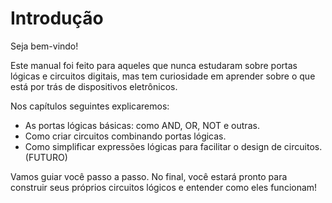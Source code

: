 # Introdução

Seja bem-vindo!

Este manual foi feito para aqueles que nunca estudaram sobre portas lógicas e circuitos digitais, mas tem curiosidade em aprender sobre o que está por trás de dispositivos eletrônicos.

Nos capítulos seguintes explicaremos:
- As portas lógicas básicas: como AND, OR, NOT e outras.
- Como criar circuitos combinando portas lógicas.
- Como simplificar expressões lógicas para facilitar o design de circuitos. (FUTURO)

Vamos guiar você passo a passo. No final, você estará pronto para construir seus próprios circuitos lógicos e entender como eles funcionam!